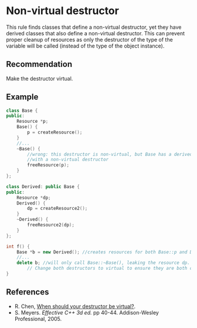 # Non-virtual destructor
This rule finds classes that define a non-virtual destructor, yet they have derived classes that also define a non-virtual destructor. This can prevent proper cleanup of resources as only the destructor of the type of the variable will be called (instead of the type of the object instance).


## Recommendation
Make the destructor virtual.


## Example

```cpp
class Base {
public:
    Resource *p;
    Base() {
        p = createResource();
    }
    //...
    ~Base() {
        //wrong: this destructor is non-virtual, but Base has a derived class
        //with a non-virtual destructor
        freeResource(p);
    }
};

class Derived: public Base {
public:
    Resource *dp;
    Derived() {
        dp = createResource2();
    }
    ~Derived() {
        freeResource2(dp);
    }
};

int f() {
    Base *b = new Derived(); //creates resources for both Base::p and Derived::dp
    //...
    delete b; //will only call Base::~Base(), leaking the resource dp.
        // Change both destructors to virtual to ensure they are both called.
}

```

## References
* R. Chen, [When should your destructor be virtual?](http://blogs.msdn.com/oldnewthing/archive/2004/05/07/127826.aspx).
* S. Meyers. *Effective C++ 3d ed.* pp 40-44. Addison-Wesley Professional, 2005.
